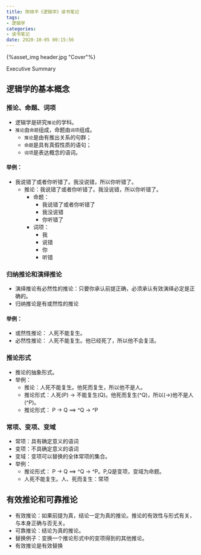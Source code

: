 ```yaml
---
title: 陈晓平《逻辑学》读书笔记
tags:
- 逻辑学
categories:
- 读书笔记
date: 2020-10-05 00:15:56
---
```


<!--在此处插入头图-->

{%asset_img header.jpg "Cover"%}

<!--在此处插入概述-->

Executive Summary

<!--more-->

<!--以下为正文-->

## 逻辑学的基本概念

### 推论、命题、词项
- 逻辑学是研究`推论`的学科。
- `推论`由`命题`组成，命题由`词项`组成。
     - `推论`是由有推出关系的句群；
     - `命题`是具有真假性质的语句；
     - `词项`是表达概念的语词。
#### 举例：
- 我说错了或者你听错了。我没说错，所以你听错了。
    - 推论：我说错了或者你听错了。我没说错，所以你听错了。
        - 命题：
            - 我说错了或者你听错了
            - 我没说错
            - 你听错了
        - 词项：
            - 我
            - 说错
            - 你
            - 听错

### 归纳推论和演绎推论
- 演绎推论有必然性的推论：只要你承认前提正确，必须承认有效演绎必定是正确的。
- 归纳推论是有或然性的推论
#### 举例：
- 或然性推论： 人死不能复生。
- 必然性推论： 人死不能复生。他已经死了，所以他不会复活。


### 推论形式
- 推论的抽象形式。
- 举例：
    - 推论：人死不能复生。他死而复生，所以他不是人。
    - 推论形式：人死(P) -> 不能复生(Q)。他死而复生(^Q)，所以(->)他不是人(^P)。
    - 推论形式： P -> Q ==> ^Q -> ^P

### 常项、变项、变域
- 常项：具有确定意义的语词
- 变项：不具确定意义的语词
- 变域：变项可以替换的全体常项的集合。
- 举例：
    - 推论形式： P -> Q ==> ^Q -> ^P。P,Q是变项，变域为命题。
    - 人死不能复生。人、死而复生：常项

## 有效推论和可靠推论
- 有效推论：如果前提为真，结论一定为真的推论。推论的有效性与形式有关，与本身正确与否无关。
- 可靠推论：结论为真的推论。
- 替换例子：变换一个推论形式中的变项得到的其他推论。
- 有效推论是有效替换
